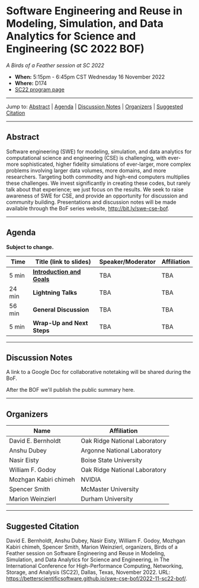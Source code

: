 # Software Engineering and Reuse in Modeling, Simulation, and Data Analytics for Science and Engineering (SC 2022 BOF)

<!-- Before the event -->
*A Birds of a Feather session at SC 2022*

* **When:** 5:15pm - 6:45pm CST Wednesday 16 November 2022
* **Where:** D174
* [SC22 program page](https://sc22.supercomputing.org/presentation/?id=bof180&sess=sess368)
<!-- end of before event section -->

<!-- After the event 
*A Birds of a Feather session at SC 2022, on Wednesday, 16 November 2022*
-->

---

Jump to: [Abstract](#abstract) \| [Agenda](#agenda) \| [Discussion Notes](#discussion-notes) \| [Organizers](#organizers) \|  [Suggested Citation](#suggested-citation)

---

## Abstract

Software engineering (SWE) for modeling, simulation, and data analytics for computational science and engineering (CSE) is challenging, with ever-more sophisticated, higher fidelity simulations of ever-larger, more complex problems involving larger data volumes, more domains, and more researchers. Targeting both commodity and high-end computers multiplies these challenges. We invest significantly in creating these codes, but rarely talk about that experience; we just focus on the results. We seek to raise awareness of SWE for CSE, and provide an opportunity for discussion and community building. Presentations and discussion notes will be made available through the BoF series website, <http://bit.ly/swe-cse-bof>.

---

## Agenda

**Subject to change.**

| Time | Title (link to slides) | Speaker/Moderator | Affiliation
| -----|------------------------|-------------------|------------
| 5 min | **[Introduction and Goals](00-intro.pdf)** | TBA | TBA
| 24 min | **Lightning Talks** | TBA | TBA
| 56 min | **General Discussion** | TBA | TBA
| 5 min | **Wrap-Up and Next Steps** | TBA | TBA


---
<!-- Before the event -->
## Discussion Notes

A link to a Google Doc for collaborative notetaking will be shared during the BoF.

After the BOF we'll publish the public summary here.
<!-- end of before event section -->

<!-- After the event
## Discussion Notes

We've published a blog article on the Better Scientific Software resource site (<https://bssw.io>) based on this BoF: [Reflecting on Our Community: The SC21 BoF on Software Engineering and Reuse in Modeling, Simulation, and Data Analytics for Science and Engineering](https://bssw.io/blog_posts/reflecting-on-our-community-the-sc21-bof-on-software-engineering-and-reuse-in-modeling-simulation-and-data-analytics-for-science-and-engineering)

Alternatively, you can read the [summary notes from the discussion groups](bof-notes.md).
 -->

---
## Organizers

Name | Affiliation
-----|------------
David E. Bernholdt | Oak Ridge National Laboratory
Anshu Dubey | Argonne National Laboratory
Nasir Eisty | Boise State University
William	F. Godoy | Oak Ridge National Laboratory
Mozhgan Kabiri chimeh | NVIDIA
Spencer Smith | McMaster University
Marion Weinzierl | Durham University

---
## Suggested Citation

David E. Bernholdt,
Anshu Dubey,
Nasir Eisty,
William	F. Godoy,
Mozhgan Kabiri chimeh,
Spencer Smith,
Marion Weinzierl,
organizers, Birds of a Feather session on
Software Engineering and Reuse in Modeling, Simulation, and Data
Analytics for Science and Engineering, 
in The International Conference for High-Performance Computing, Networking, Storage, and Analysis (SC22), Dallas, Texas, November 2022. 
URL: <https://betterscientificsoftware.github.io/swe-cse-bof/2022-11-sc22-bof/>.